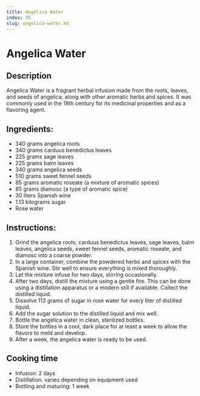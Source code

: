 ```yaml
---
title: Angelica Water
index: 55
slug: angelica-water.md
---
```


# Angelica Water

## Description
Angelica Water is a fragrant herbal infusion made from the roots, leaves, and seeds of angelica, along with other aromatic herbs and spices. It was commonly used in the 18th century for its medicinal properties and as a flavoring agent.

## Ingredients:
- 340 grams angelica roots
- 340 grams carduus benedictus leaves
- 225 grams sage leaves
- 225 grams balm leaves
- 340 grams angelica seeds
- 510 grams sweet fennel seeds
- 85 grams aromatic roseate (a mixture of aromatic spices)
- 85 grams diamosc (a type of aromatic spice)
- 30 liters Spanish wine
- 1.13 kilograms sugar
- Rose water

## Instructions:
1. Grind the angelica roots, carduus benedictus leaves, sage leaves, balm leaves, angelica seeds, sweet fennel seeds, aromatic roseate, and diamosc into a coarse powder.
2. In a large container, combine the powdered herbs and spices with the Spanish wine. Stir well to ensure everything is mixed thoroughly.
3. Let the mixture infuse for two days, stirring occasionally.
4. After two days, distill the mixture using a gentle fire. This can be done using a distillation apparatus or a modern still if available. Collect the distilled liquid.
5. Dissolve 113 grams of sugar in rose water for every liter of distilled liquid.
6. Add the sugar solution to the distilled liquid and mix well.
7. Bottle the angelica water in clean, sterilized bottles.
8. Store the bottles in a cool, dark place for at least a week to allow the flavors to meld and develop.
9. After a week, the angelica water is ready to be used.

## Cooking time
- Infusion: 2 days
- Distillation: varies depending on equipment used
- Bottling and maturing: 1 week